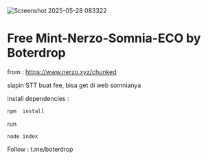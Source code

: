 
![Screenshot 2025-05-28 083322](https://github.com/user-attachments/assets/7f370de8-5bc9-475e-be56-d336efa2789a)

# Free Mint-Nerzo-Somnia-ECO by Boterdrop
from : https://www.nerzo.xyz/chunked

siapin STT buat fee, bisa get di web somnianya

install dependencies :
```
npm  install
```

run
```
node index
```

Follow : t.me/boterdrop
